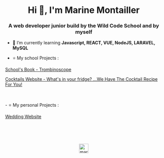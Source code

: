 <h1 align="center">Hi 👋, I'm Marine Montailler</h1>
<h3 align="center">A web developer junior build by the Wild Code School and by myself</h3>

- 🌱 I’m currently learning **Javascript, REACT, VUE, NodeJS, LARAVEL, MySQL**

- ⭐️ My school Projects :

<p>
<a href="https://wildcodeschool.github.io/Lyon-js-202005-project-Trombino/" target="blank">School's Book - Trombinoscope</a>
</p>
<p>
<a href="https://shakeit.netlify.app/" target="blank">Cocktails Website - What's in your fridge? ...We Have The Cocktail Recipe For You!</a>
</p>

<br/>
<br/>
- ⭐️ My personal Projects :

<p>
<a href="https://laura-damien.netlify.app/" target="blank">Wedding Website</a>
</p>
<br/>
<br/>
<br/>

<p align="center">
<a href="https://www.linkedin.com/in/marine-montailler-193298185/" target="blank"><img align="center" src="https://cdn.jsdelivr.net/npm/simple-icons@3.0.1/icons/linkedin.svg" alt="marine montailler" height="30" width="30" /></a>
</p>
